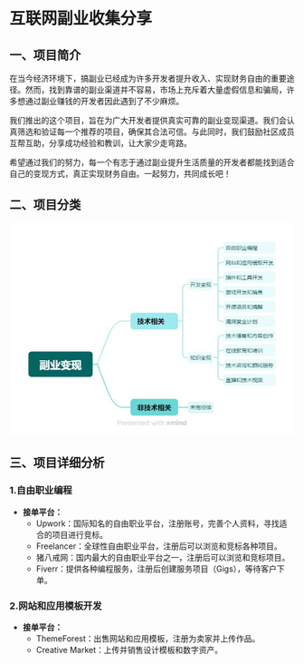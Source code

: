 # 互联网副业收集分享

## 一、项目简介
在当今经济环境下，搞副业已经成为许多开发者提升收入、实现财务自由的重要途径。然而，找到靠谱的副业渠道并不容易，市场上充斥着大量虚假信息和骗局，许多想通过副业赚钱的开发者因此遇到了不少麻烦。

我们推出的这个项目，旨在为广大开发者提供真实可靠的副业变现渠道。我们会认真筛选和验证每一个推荐的项目，确保其合法可信。与此同时，我们鼓励社区成员互帮互助，分享成功经验和教训，让大家少走弯路。

希望通过我们的努力，每一个有志于通过副业提升生活质量的开发者都能找到适合自己的变现方式，真正实现财务自由。一起努力，共同成长吧！

## 二、项目分类
![Image text](https://github.com/lppppp/Make-money/blob/main/img/mindmap001.jpg)

## 三、项目详细分析
### 1.自由职业编程
- **接单平台：**
  - Upwork：国际知名的自由职业平台，注册账号，完善个人资料，寻找适合的项目进行竞标。
  - Freelancer：全球性自由职业平台，注册后可以浏览和竞标各种项目。
  - 猪八戒网：国内最大的自由职业平台之一，注册后可以浏览和竞标项目。
  - Fiverr：提供各种编程服务，注册后创建服务项目（Gigs），等待客户下单。

### 2.网站和应用模板开发
- **接单平台：**
  - ThemeForest：出售网站和应用模板，注册为卖家并上传作品。
  - Creative Market：上传并销售设计模板和数字资产。